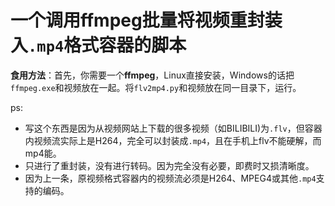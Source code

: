 # 一个调用ffmpeg批量将视频重封装入`.mp4`格式容器的脚本
**食用方法**：首先，你需要一个**ffmpeg**，Linux直接安装，Windows的话把`ffmpeg.exe`和视频放在一起。将`flv2mp4.py`和视频放在同一目录下，运行。

ps:
- 写这个东西是因为从视频网站上下载的很多视频（如BILIBILI)为`.flv`，但容器内视频流实际上是H264，完全可以封装成`.mp4`，且在手机上flv不能硬解，而mp4能。
- 只进行了重封装，没有进行转码。因为完全没有必要，即费时又损清晰度。
- 因为上一条，原视频格式容器内的视频流必须是H264、MPEG4或其他`.mp4`支持的编码。